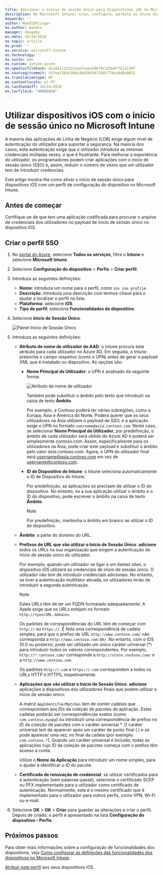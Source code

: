 ```yaml
---
title: Adicionar o início de sessão único para dispositivos iOS no Microsoft Intune – Azure | Microsoft Docs
description: No Microsoft Intune, crie, configure, permita ou ative dispositivos iOS para utilizar o início de sessão único (SSO) em vez da palavra-passe para a autenticação em recursos e dados da sua organização. Para utilizar o SSO, crie um perfil de configuração do dispositivo e introduza o UPN, o ID de dispositivo, as suas aplicações e um certificado para autenticar o utilizador e o dispositivo.
keywords: ''
author: MandiOhlinger
ms.author: mandia
manager: dougeby
ms.date: 10/24/2018
ms.topic: article
ms.prod: ''
ms.service: microsoft-intune
ms.technology: ''
ms.suite: ems
ms.custom: intune-azure
ms.openlocfilehash: d1add113222c2aa7eaea10679c329e877b1a136f
ms.sourcegitcommit: 437eaf364c3b8a38d294397310c770ea4d8a8015
ms.translationtype: HT
ms.contentlocale: pt-PT
ms.lasthandoff: 10/24/2018
ms.locfileid: "49992014"
---
```

# <a name="use-single-sign-on-ios-device-in-microsoft-intune"></a>Utilizar dispositivos iOS com o início de sessão único no Microsoft Intune

A maioria das aplicações de Linha de Negócio (LOB) exige algum nível de autenticação do utilizador para suportar a segurança. Na maioria dos casos, esta autenticação exige que o utilizador introduza as mesmas credenciais múltiplas vezes, o que é frustrante. Para melhorar a experiência do utilizador, os programadores podem criar aplicações com o início de sessão único (SSO) e, assim, reduzir o número de vezes que um utilizador tem de introduzir credenciais.

Este artigo mostra-lhe como ativar o início de sessão único para dispositivos iOS com um perfil de configuração do dispositivo no Microsoft Intune.

## <a name="before-you-begin"></a>Antes de começar

Certifique-se de que tem uma aplicação codificada para procurar o arquivo de credenciais dos utilizadores no payload de início de sessão único no dispositivo iOS.

## <a name="create-the-sso-profile"></a>Criar o perfil SSO

1. No [portal do Azure](https://portal.azure.com), selecione **Todos os serviços**, filtre o **Intune** e selecione **Microsoft Intune**.
2. Selecione **Configuração do dispositivo** > **Perfis** > **Criar perfil**.
3. Introduza as seguintes definições:

    - **Nome**: introduza um nome para o perfil, como `ios sso profile`.
    - **Descrição**: introduza uma descrição com termos-chave para o ajudar a localizar o perfil na lista.
    - **Plataforma**: selecione **iOS**.
    - **Tipo de perfil**: selecione **Funcionalidades do dispositivo**.

4. Selecione **Início de Sessão Único**.

    ![Painel Início de Sessão Único](./media/sso-blade.png)

5. Introduza as seguintes definições: 

    - **Atributo de nome de utilizador do AAD**: o Intune procura este atributo para cada utilizador no Azure AD. Em seguida, o Intune preenche o campo respetivo (como o UPN) antes de gerar o payload XML que é instalado no dispositivo. As opções são:
    
        - **Nome Principal de Utilizador**: o UPN é analisado da seguinte forma:

            ![Atributo de nome de utilizador](media/User-name-attribute.png)

            Também pode substituir o âmbito pelo texto que introduzir na caixa de texto **Âmbito**.

            Por exemplo, a Contoso poderá ter várias subregiões, como a Europa, Ásia e América do Norte. Poderá querer que os seus utilizadores na Ásia utilizem o payload de SSO, e a aplicação exige o UPN no formato `username@asia.contoso.com`. Neste caso, se selecionar **Nome Principal de Utilizador**, por predefinição, o âmbito de cada utilizador será obtido do Azure AD e poderá ser simplesmente *contoso.com*. Assim, especificamente para os utilizadores na Ásia, pode criar este payload e substituir o âmbito pelo valor *asia.contoso.com*. Agora, o UPN do utilizador final será username@asia.contoso.com em vez de username@contoso.com.

        - **ID de Dispositivo do Intune**: o Intune seleciona automaticamente o ID de Dispositivo do Intune. 

            Por predefinição, as aplicações só precisam de utilizar o ID do dispositivo. No entanto, se a sua aplicação utilizar o âmbito *e* o ID do dispositivo, pode escrever o âmbito na caixa de texto **Âmbito**.

            > [!NOTE]
            > Por predefinição, mantenha o âmbito em branco se utilizar o ID do dispositivo.

    - **Âmbito**: a parte do domínio do URL.
    
    - **Prefixos de URL que vão utilizar o Início de Sessão Único**: **adicione** todos os URLs na sua organização que exigem a autenticação de início de sessão único do utilizador. 

        Por exemplo, quando um utilizador se ligar a um destes sites, o dispositivo iOS utilizará as credenciais de início de sessão único. O utilizador não tem de introduzir credenciais adicionais. No entanto, se tiver a autenticação multifator ativada, os utilizadores terão de introduzir a segunda autenticação.

        > [!NOTE]
        > Estes URLs têm de ter um FQDN formatado adequadamente. A Apple exige que os URLs estejam no formato `http://<yourURL.domain>`.

        Os padrões de correspondências do URL têm de começar com `http://` ou `https://`. É feita uma correspondência de cadeia simples, para que o prefixo de URL `http://www.contoso.com/` não corresponda a `http://www.contoso.com:80/`. No entanto, com o iOS 10.0 ou posterior, pode ser utilizado um único caráter universal (\*) para introduzir todos os valores correspondentes. Por exemplo, `http://*.contoso.com/` corresponde a `http://store.contoso.com/` e a `http://www.contoso.com`.

        Os padrões `http://.com` e `https://.com` correspondem a todos os URLs HTTP e HTTPS, respetivamente.
    
    - **Aplicações que vão utilizar o Início de Sessão Único**: **adicione** aplicações a dispositivos dos utilizadores finais que podem utilizar o início de sessão único. 

        A matriz `AppIdentifierMatches` tem de conter cadeias que correspondam aos IDs da coleção de pacotes de aplicação. Estas cadeias poderão ser correspondências exatas (como `com.contoso.myapp`) ou introduzir uma correspondência de prefixo no ID da coleção de pacotes com o caráter universal \*. O caráter universal tem de aparecer após um caráter de ponto final (.) e só pode aparecer uma vez, no final da cadeia (por exemplo: `com.contoso.*`). Quando um caráter universal é incluído, todas as aplicações cujo ID da coleção de pacotes começa com o prefixo têm acesso à conta.

        Utilize o **Nome da Aplicação** para introduzir um nome simples, para o ajudar a identificar o ID do pacote.
    
    - **Certificado de renovação de credencial**: se utilizar certificados para a autenticação (sem palavras-passe), selecione o certificado SCEP ou PFX implementado para o utilizador como certificado de autenticação. Normalmente, este é o mesmo certificado que é implementado para o utilizador para outros perfis, como VPN, Wi-Fi ou e-mail.

6. Selecione **OK** > **OK** > **Criar** para guardar as alterações e criar o perfil. Depois de criado, o perfil é apresentado na lista **Configuração do dispositivo – Perfis**. 

## <a name="next-steps"></a>Próximos passos

Para obter mais informações sobre a configuração de funcionalidades dos dispositivos, veja [Como configurar as definições das funcionalidades dos dispositivos no Microsoft Intune](device-features-configure.md).

[Atribuir este perfil](device-profile-assign.md) aos seus dispositivos iOS.
